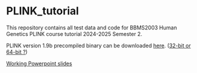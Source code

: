 # PLINK_tutorial
This repository contains all test data and code for BBMS2003 Human Genetics PLINK course tutorial 2024-2025 Semester 2. 

PLINK version 1.9b precompiled binary can be downloaded [here](https://www.cog-genomics.org/plink/). ([32-bit or 64-bit ?](doc/system_bits.md))

[Working Powerpoint slides](https://connecthkuhk-my.sharepoint.com/:f:/g/personal/snakesch_connect_hku_hk/EvZJNo048llFv-Gyzj2lMgEBICw1nYxhNv7-JH_fgM92FQ?email=leiyao1997%40connect.hku.hk&e=4crymg)

